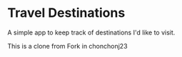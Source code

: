 # Travel Destinations

A simple app to keep track of destinations I'd like to visit.

This is a clone from Fork in chonchonj23

